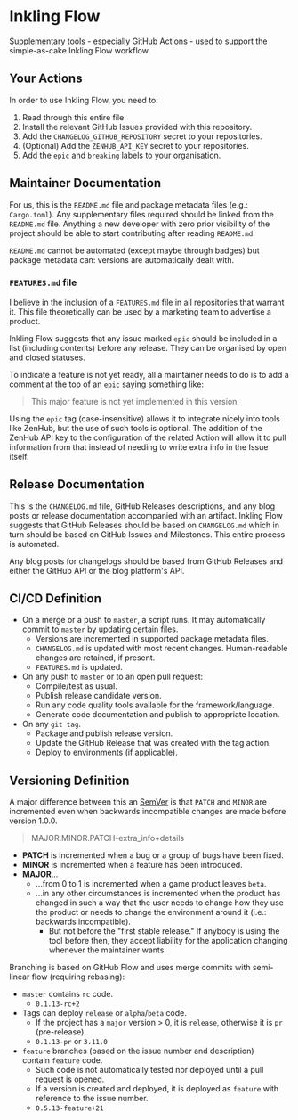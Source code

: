 # Inkling Flow

Supplementary tools - especially GitHub Actions - used to support the simple-as-cake Inkling Flow workflow.

## Your Actions

In order to use Inkling Flow, you need to:

1. Read through this entire file.
2. Install the relevant GitHub Issues provided with this repository.
3. Add the `CHANGELOG_GITHUB_REPOSITORY` secret to your repositories.
4. (Optional) Add the `ZENHUB_API_KEY` secret to your repositories.
5. Add the `epic` and `breaking` labels to your organisation.

## Maintainer Documentation

For us, this is the `README.md` file and package metadata files (e.g.: `Cargo.toml`). Any supplementary files required should be linked from the `README.md` file. Anything a new developer with zero prior visibility of the project should be able to start contributing after reading `README.md`.

`README.md` cannot be automated (except maybe through badges) but package metadata can: versions are automatically dealt with.

### `FEATURES.md` file

I believe in the inclusion of a `FEATURES.md` file in all repositories that warrant it. This file theoretically can be used by a marketing team to advertise a product.

Inkling Flow suggests that any issue marked `epic` should be included in a list (including contents) before any release. They can be organised by open and closed statuses.

To indicate a feature is not yet ready, all a maintainer needs to do is to add a comment at the top of an `epic` saying something like:

> This major feature is not yet implemented in this version.

Using the `epic` tag (case-insensitive) allows it to integrate nicely into tools like ZenHub, but the use of such tools is optional. The addition of the ZenHub API key to the configuration of the related Action will allow it to pull information from that instead of needing to write extra info in the Issue itself.

## Release Documentation

This is the `CHANGELOG.md` file, GitHub Releases descriptions, and any blog posts or release documentation accompanied with an artifact. Inkling Flow suggests that GitHub Releases should be based on `CHANGELOG.md` which in turn should be based on GitHub Issues and Milestones. This entire process is automated.

Any blog posts for changelogs should be based from GitHub Releases and either the GitHub API or the blog platform's API.

## CI/CD Definition

- On a merge or a push to `master`, a script runs. It may automatically commit to `master` by updating certain files.
  - Versions are incremented in supported package metadata files.
  - `CHANGELOG.md` is updated with most recent changes. Human-readable changes are retained, if present.
  - `FEATURES.md` is updated.
- On any push to `master` or to an open pull request:
  - Compile/test as usual.
  - Publish release candidate version.
  - Run any code quality tools available for the framework/language.
  - Generate code documentation and publish to appropriate location.
- On any `git tag`.
  - Package and publish release version.
  - Update the GitHub Release that was created with the tag action.
  - Deploy to environments (if applicable).

## Versioning Definition

A major difference between this an [SemVer](https://semver.org/) is that `PATCH` and `MINOR` are incremented even when backwards incompatible changes are made before version 1.0.0.

> MAJOR.MINOR.PATCH-extra_info+details

- **PATCH** is incremented when a bug or a group of bugs have been fixed.
- **MINOR** is incremented when a feature has been introduced.
- **MAJOR**...
  - ...from 0 to 1 is incremented when a game product leaves `beta`.
  - ...in any other circumstances is incremented when the product has changed in such a way that the user needs to change how they use the product or needs to change the environment around it (i.e.: backwards incompatible).
    - But not before the "first stable release." If anybody is using the tool before then, they accept liability for the application changing whenever the maintainer wants.

Branching is based on GitHub Flow and uses merge commits with semi-linear flow (requiring rebasing):

- `master` contains `rc` code.
  - `0.1.13-rc+2`
- Tags can deploy `release` or `alpha`/`beta` code.
  - If the project has a `major` version > 0, it is `release`, otherwise it is `pr` (pre-release).
  - `0.1.13-pr` or `3.11.0`
- `feature` branches (based on the issue number and description) contain `feature` code.
  - Such code is not automatically tested nor deployed until a pull request is opened.
  - If a version is created and deployed, it is deployed as `feature` with reference to the issue number.
  - `0.5.13-feature+21`
